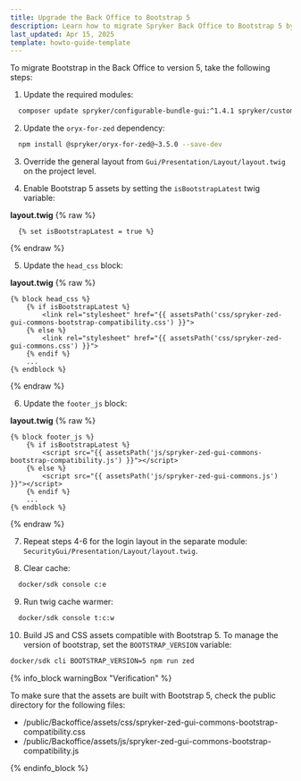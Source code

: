 ```yaml
---
title: Upgrade the Back Office to Bootstrap 5
description: Learn how to migrate Spryker Back Office to Bootstrap 5 by updating dependencies, enabling assets, and configuring layouts for compatibility.
last_updated: Apr 15, 2025
template: howto-guide-template
---
```


To migrate Bootstrap in the Back Office to version 5, take the following steps:

1. Update the required modules:

```bash
  composer update spryker/configurable-bundle-gui:^1.4.1 spryker/customer-group:^2.8.1 spryker/customer-user-connector-gui:^1.5.1 spryker/file-manager-gui:^2.8.1 spryker/gui:^3.59.0 spryker/navigation-gui:^2.10.1 spryker/product-category:^4.28.2 spryker/product-category-filter-gui:^2.5.1 spryker/product-label-gui:^3.6.1 spryker/product-list-gui:^2.6.2 spryker/product-option:^8.22.1 spryker/product-relation-gui:^1.6.1 spryker/product-set-gui:^2.12.1 spryker/security-gui:^1.9.1 spryker/warehouse-user-gui
```

2. Update the `oryx-for-zed` dependency:

```bash
  npm install @spryker/oryx-for-zed@~3.5.0 --save-dev
```

3. Override the general layout from `Gui/Presentation/Layout/layout.twig` on the project level.

4. Enable Bootstrap 5 assets by setting the `isBootstrapLatest` twig variable:

**layout.twig**
{% raw %}

```twig
  {% set isBootstrapLatest = true %}
```

{% endraw %}


5. Update the `head_css` block:

**layout.twig**
{% raw %}

```twig
{% block head_css %}
    {% if isBootstrapLatest %}
        <link rel="stylesheet" href="{{ assetsPath('css/spryker-zed-gui-commons-bootstrap-compatibility.css') }}">
    {% else %}
        <link rel="stylesheet" href="{{ assetsPath('css/spryker-zed-gui-commons.css') }}">
    {% endif %}
    ...
{% endblock %}
```

{% endraw %}


6. Update the `footer_js` block:

**layout.twig**
{% raw %}

```twig
{% block footer_js %}
    {% if isBootstrapLatest %}
        <script src="{{ assetsPath('js/spryker-zed-gui-commons-bootstrap-compatibility.js') }}"></script>
    {% else %}
        <script src="{{ assetsPath('js/spryker-zed-gui-commons.js') }}"></script>
    {% endif %}
    ...
{% endblock %}
```

{% endraw %}


7. Repeat steps 4-6 for the login layout in the separate module: `SecurityGui/Presentation/Layout/layout.twig`.


8. Clear cache:

```bash
  docker/sdk console c:e
```


9. Run twig cache warmer:

```bash
  docker/sdk console t:c:w
```


10. Build JS and CSS assets compatible with Bootstrap 5. To manage the version of bootstrap, set the `BOOTSTRAP_VERSION` variable:

```bash
docker/sdk cli BOOTSTRAP_VERSION=5 npm run zed
```

{% info_block warningBox "Verification" %}

To make sure that the assets are built with Bootstrap 5, check the public directory for the following files:
- /public/Backoffice/assets/css/spryker-zed-gui-commons-bootstrap-compatibility.css
- /public/Backoffice/assets/js/spryker-zed-gui-commons-bootstrap-compatibility.js

{% endinfo_block %}

















































